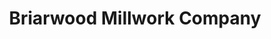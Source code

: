 ---
title: "Briarwood Millwork Company"
url: /zanesville/briarwood-millwork-company/
shop: Baustoffe
---
